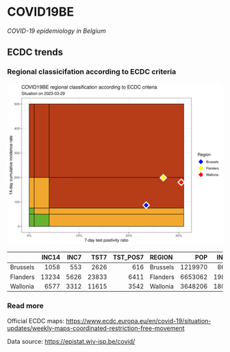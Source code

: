 
# COVID19BE

*COVID-19 epidemiology in Belgium*

## ECDC trends

### Regional classicifation according to ECDC criteria

![](COVID9BE-ecdc-trend.png)

|          | INC14 | INC7 |  TST7 | TST\_POS7 | REGION   |     POP | INC14\_RT |       PR7 |          GR |
| :------- | ----: | ---: | ----: | --------: | :------- | ------: | --------: | --------: | ----------: |
| Brussels |  1058 |  553 |  2626 |       616 | Brussels | 1219970 |  86.72344 | 0.2345773 |   0.0950495 |
| Flanders | 13234 | 5626 | 23833 |      6411 | Flanders | 6653062 | 198.91593 | 0.2689968 | \-0.2605152 |
| Wallonia |  6577 | 3312 | 11615 |      3542 | Wallonia | 3648206 | 180.28039 | 0.3049505 |   0.0143951 |

### Read more

Official ECDC maps:
<https://www.ecdc.europa.eu/en/covid-19/situation-updates/weekly-maps-coordinated-restriction-free-movement>

Data source: <https://epistat.wiv-isp.be/covid/>
